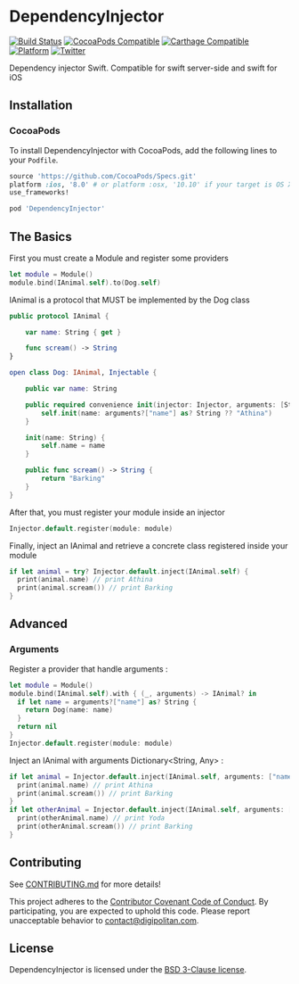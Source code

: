 DependencyInjector
=================================

[![Build Status](https://travis-ci.org/Digipolitan/dependency-injector.svg?branch=master)](https://travis-ci.org/Digipolitan/dependency-injector)
[![CocoaPods Compatible](https://img.shields.io/cocoapods/v/DependencyInjector.svg)](https://img.shields.io/cocoapods/v/DependencyInjector.svg)
[![Carthage Compatible](https://img.shields.io/badge/Carthage-compatible-4BC51D.svg?style=flat)](https://github.com/Carthage/Carthage)
[![Platform](https://img.shields.io/cocoapods/p/DependencyInjector.svg?style=flat)](http://cocoadocs.org/docsets/DependencyInjector)
[![Twitter](https://img.shields.io/badge/twitter-@Digipolitan-blue.svg?style=flat)](http://twitter.com/Digipolitan)

Dependency injector Swift. Compatible for swift server-side and swift for iOS

## Installation

### CocoaPods

To install DependencyInjector with CocoaPods, add the following lines to your `Podfile`.

```ruby
source 'https://github.com/CocoaPods/Specs.git'
platform :ios, '8.0' # or platform :osx, '10.10' if your target is OS X.
use_frameworks!

pod 'DependencyInjector'
```

## The Basics

First you must create a Module and register some providers

```swift
let module = Module()
module.bind(IAnimal.self).to(Dog.self)
```

IAnimal is a protocol that MUST be implemented by the Dog class

```swift
public protocol IAnimal {

    var name: String { get }

    func scream() -> String
}

open class Dog: IAnimal, Injectable {

    public var name: String

    public required convenience init(injector: Injector, arguments: [String : Any]?) throws {
        self.init(name: arguments?["name"] as? String ?? "Athina")
    }

    init(name: String) {
        self.name = name
    }

    public func scream() -> String {
        return "Barking"
    }
}
```

After that, you must register your module inside an injector

```swift
Injector.default.register(module: module)
```

Finally, inject an IAnimal and retrieve a concrete class registered inside your module

```swift
if let animal = try? Injector.default.inject(IAnimal.self) {
  print(animal.name) // print Athina
  print(animal.scream()) // print Barking
}
```

## Advanced

### Arguments

Register a provider that handle arguments :

```swift
let module = Module()
module.bind(IAnimal.self).with { (_, arguments) -> IAnimal? in
  if let name = arguments?["name"] as? String {
    return Dog(name: name)
  }
  return nil
}
Injector.default.register(module: module)
```

Inject an IAnimal with arguments Dictionary<String, Any> :

```swift
if let animal = Injector.default.inject(IAnimal.self, arguments: ["name": "Athina"]) {
  print(animal.name) // print Athina
  print(animal.scream()) // print Barking
}
if let otherAnimal = Injector.default.inject(IAnimal.self, arguments: ["name": "Yoda"]) {
  print(otherAnimal.name) // print Yoda
  print(otherAnimal.scream()) // print Barking
}
```

## Contributing

See [CONTRIBUTING.md](CONTRIBUTING.md) for more details!

This project adheres to the [Contributor Covenant Code of Conduct](CODE_OF_CONDUCT.md).
By participating, you are expected to uphold this code. Please report
unacceptable behavior to [contact@digipolitan.com](mailto:contact@digipolitan.com).

## License

DependencyInjector is licensed under the [BSD 3-Clause license](LICENSE).
